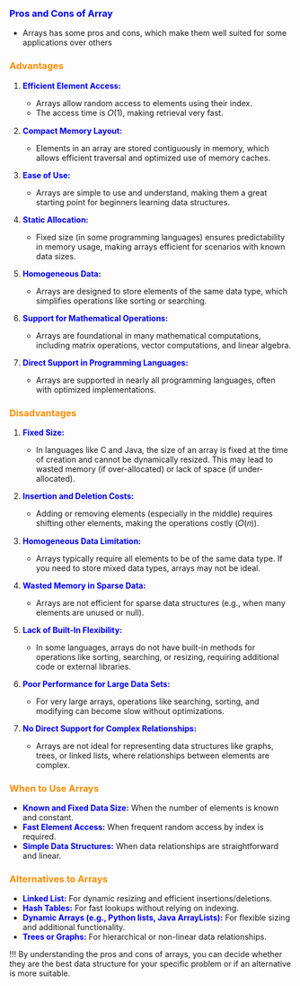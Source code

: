 ### <b style="color:blue">Pros and Cons of Array</b>

- Arrays has some pros and cons, which make them well suited for some applications over others

### <b style="color:darkorange">Advantages</b>
1. <b style="color:blue">Efficient Element Access:</b>

    - Arrays allow random access to elements using their index. 
    - The access time is 𝑂(1), making retrieval very fast.
2. <b style="color:blue">Compact Memory Layout:</b>

    - Elements in an array are stored contiguously in memory, which allows efficient traversal and optimized use of memory caches.
3. <b style="color:blue">Ease of Use:</b>

    - Arrays are simple to use and understand, making them a great starting point for beginners learning data structures.
4. <b style="color:blue">Static Allocation:</b>

    - Fixed size (in some programming languages) ensures predictability in memory usage, making arrays efficient for scenarios with known data sizes.
5. <b style="color:blue">Homogeneous Data:</b>

    - Arrays are designed to store elements of the same data type, which simplifies operations like sorting or searching.

6. <b style="color:blue">Support for Mathematical Operations:</b>

    - Arrays are foundational in many mathematical computations, including matrix operations, vector computations, and linear algebra.

7. <b style="color:blue">Direct Support in Programming Languages:</b>

    - Arrays are supported in nearly all programming languages, often with optimized implementations.


### <b style="color:darkorange">Disadvantages</b>
1. <b style="color:blue">Fixed Size:</b>

    - In languages like C and Java, the size of an array is fixed at the time of creation and cannot be dynamically resized. This may lead to wasted memory (if over-allocated) or lack of space (if under-allocated).

2. <b style="color:blue">Insertion and Deletion Costs:</b>

    - Adding or removing elements (especially in the middle) requires shifting other elements, making the operations costly (𝑂(𝑛)).

3. <b style="color:blue">Homogeneous Data Limitation:</b>

    - Arrays typically require all elements to be of the same data type. If you need to store mixed data types, arrays may not be ideal.
4. <b style="color:blue">Wasted Memory in Sparse Data:</b>

    - Arrays are not efficient for sparse data structures (e.g., when many elements are unused or null).
5. <b style="color:blue">Lack of Built-In Flexibility:</b>

    - In some languages, arrays do not have built-in methods for operations like sorting, searching, or resizing, requiring additional code or external libraries.
6. <b style="color:blue">Poor Performance for Large Data Sets:</b>

    - For very large arrays, operations like searching, sorting, and modifying can become slow without optimizations.
7. <b style="color:blue">No Direct Support for Complex Relationships:</b>

    - Arrays are not ideal for representing data structures like graphs, trees, or linked lists, where relationships between elements are complex.

### <b style="color:darkorange">When to Use Arrays</b>
- <b style="color:blue">Known and Fixed Data Size:</b> When the number of elements is known and constant.
- <b style="color:blue">Fast Element Access:</b> When frequent random access by index is required.
- <b style="color:blue">Simple Data Structures:</b> When data relationships are straightforward and linear.

### <b style="color:darkorange">Alternatives to Arrays</b>
- <b style="color:blue">Linked List:</b> For dynamic resizing and efficient insertions/deletions.
- <b style="color:blue">Hash Tables:</b> For fast lookups without relying on indexing.
- <b style="color:blue">Dynamic Arrays (e.g., Python lists, Java ArrayLists):</b> For flexible sizing and additional functionality.
- <b style="color:blue">Trees or Graphs:</b> For hierarchical or non-linear data relationships.

!!! By understanding the pros and cons of arrays, you can decide whether they are the best data structure for your specific problem or if an alternative is more suitable.